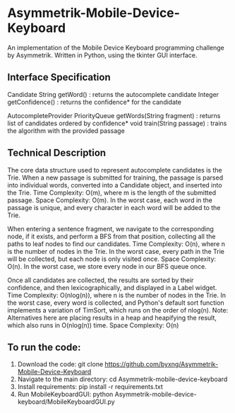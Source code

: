 # Asymmetrik-Mobile-Device-Keyboard
An implementation of the Mobile Device Keyboard programming challenge by Asymmetrik.
Written in Python, using the tkinter GUI interface.

## Interface Specification
Candidate
    String getWord() : returns the autocomplete candidate
    Integer getConfidence() : returns the confidence* for the candidate

AutocompleteProvider
    PriorityQueue<Candidate> getWords(String fragment) : returns list of candidates ordered by confidence*
    void train(String passage) : trains the algorithm with the provided passage

## Technical Description
The core data structure used to represent autocomplete candidates is the Trie.
When a new passage is submitted for training, the passage is parsed into individual words,
converted into a Candidate object, and inserted into the Trie.
Time Complexity: O(m), where m is the length of the submitted passage.
Space Complexity: O(m).
  In the worst case, each word in the passage is unique, and every character in each word will be added
  to the Trie.

When entering a sentence fragment, we navigate to the corresponding node, if it exists, and
perform a BFS from that position, collecting all the paths to leaf nodes to find our candidates.
Time Complexity: O(n), where n is the number of nodes in the Trie.
  In the worst case, every path in the Trie will be collected, but each node is only visited once.
Space Complexity: O(n).
  In the worst case, we store every node in our BFS queue once.

Once all candidates are collected, the results are sorted by their confidence, and then lexicographically,
and displayed in a Label widget.
Time Complexity: O(nlog(n)), where n is the number of nodes in the Trie.
  In the worst case, every word is collected, and Python's default sort function implements a variation of TimSort,
  which runs on the order of nlog(n).
  Note: Alternatives here are placing results in a heap and heapifying the result, which also runs in
  O(nlog(n)) time.
Space Complexity: O(n)

## To run the code:
1. Download the code: git clone https://github.com/byxng/Asymmetrik-Mobile-Device-Keyboard
2. Navigate to the main directory: cd Asymmetrik-mobile-device-keyboard
3. Install requirements: pip install -r requirements.txt
4. Run MobileKeyboardGUI: python Asymmetrik-mobile-device-keyboard/MobileKeyboardGUI.py
